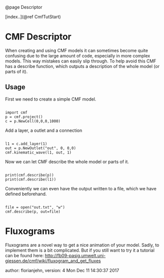 @page Descriptor

[index..](@ref CmfTutStart)

# CMF Descriptor

When creating and using CMF models it can sometimes become quite
confusing due to the large amount of code, especially in more complex
models. This way mistakes can easily slip through. To help avoid this
CMF has a describe function, which outputs a description of the whole
model (or parts of it).

## Usage

First we need to create a simple CMF model.

``` {.py}

import cmf
p = cmf.project()
c = p.NewCell(0,0,0,1000)
```

Add a layer, a outlet and a connection

``` {.py}

l1 = c.add_layer(1)
out = p.NewOutlet("out", 0, 0,0)
cmf.kinematic_wave(l1, out, 1)
```

Now we can let CMF describe the whole model or parts of it.

``` {.py}

print(cmf.describe(p))
print(cmf.describe(l1))
```

Conveniently we can even have the output written to a file, which we
have defined beforehand.

``` {.py}

file = open("out.txt", "w")
cmf.describe(p, out=file)
```

# Fluxograms

Fluxograms are a novel way to get a nice animation of your model. Sadly,
to implement them is a bit complicated. But if you still want to try it
a tutorial can be found here:
<http://fb09-pasig.umwelt.uni-giessen.de/cmf/wiki/fluxogram_and_get_fluxes>

author: florianjehn, version: 4 Mon Dec 11 14:30:37 2017
